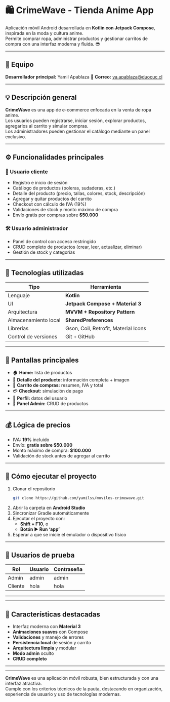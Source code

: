 # 🛍️ CrimeWave - Tienda Anime App

Aplicación móvil Android desarrollada en **Kotlin con Jetpack Compose**, inspirada en la moda y cultura anime.  
Permite comprar ropa, administrar productos y gestionar carritos de compra con una interfaz moderna y fluida. 😎

---

## 👤 Equipo

**Desarrollador principal:** Yamil Apablaza 
📧 **Correo:** ya.apablaza@duocuc.cl 

---

## 💡 Descripción general

**CrimeWave** es una app de e-commerce enfocada en la venta de ropa anime.  
Los usuarios pueden registrarse, iniciar sesión, explorar productos, agregarlos al carrito y simular compras.  
Los administradores pueden gestionar el catálogo mediante un panel exclusivo.

---

## ⚙️ Funcionalidades principales

### 🧍 Usuario cliente
- Registro e inicio de sesión  
- Catálogo de productos (poleras, sudaderas, etc.)  
- Detalle del producto (precio, tallas, colores, stock, descripción)  
- Agregar y quitar productos del carrito  
- Checkout con cálculo de IVA (19%)  
- Validaciones de stock y monto máximo de compra  
- Envío gratis por compras sobre **$50.000**

### 🛠️ Usuario administrador
- Panel de control con acceso restringido  
- CRUD completo de productos (crear, leer, actualizar, eliminar)  
- Gestión de stock y categorías  

---

## 🧱 Tecnologías utilizadas

| Tipo | Herramienta |
|------|--------------|
| Lenguaje | **Kotlin** |
| UI | **Jetpack Compose + Material 3** |
| Arquitectura | **MVVM + Repository Pattern** |
| Almacenamiento local | **SharedPreferences** |
| Librerías | Gson, Coil, Retrofit, Material Icons |
| Control de versiones | Git + GitHub |

---

## 📱 Pantallas principales

- 🏠 **Home:** lista de productos  
- 🧢 **Detalle del producto:** información completa + imagen  
- 🛒 **Carrito de compras:** resumen, IVA y total  
- 💳 **Checkout:** simulación de pago  
- 👤 **Perfil:** datos del usuario  
- 🧰 **Panel Admin:** CRUD de productos  

---

## 💰 Lógica de precios

- IVA: **19%** incluido  
- Envío: **gratis sobre $50.000**  
- Monto máximo de compra: **$100.000**  
- Validación de stock antes de agregar al carrito  

---

## 🚀 Cómo ejecutar el proyecto

1. Clonar el repositorio  
   ```bash
   git clone https://github.com/yamilss/moviles-crimewave.git
   ```
2. Abrir la carpeta en **Android Studio**  
3. Sincronizar Gradle automáticamente  
4. Ejecutar el proyecto con:
   - **Shift + F10**, o  
   - **Botón ▶ Run ‘app’**  
5. Esperar a que se inicie el emulador o dispositivo físico  

---

## 🔐 Usuarios de prueba

| Rol | Usuario | Contraseña |
|-----|----------|-------------|
| Admin | admin | admin |
| Cliente | hola | hola |

---


---

## 🌟 Características destacadas

- Interfaz moderna con **Material 3**  
- **Animaciones suaves** con Compose  
- **Validaciones** y manejo de errores  
- **Persistencia local** de sesión y carrito  
- **Arquitectura limpia** y modular  
- **Modo admin** oculto  
- **CRUD completo**  

---


---

**CrimeWave** es una aplicación móvil robusta, bien estructurada y con una interfaz atractiva.  
Cumple con los criterios técnicos de la pauta, destacando en organización, experiencia de usuario y uso de tecnologías modernas.

